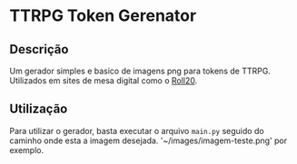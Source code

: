 # TTRPG Token Gerenator

## Descrição
Um gerador simples e basico de imagens png para tokens de TTRPG. Utilizados em sites de mesa digital como o [Roll20](https://roll20.net/).

## Utilização
Para utilizar o gerador, basta executar o arquivo `main.py` seguido do caminho onde esta a imagem desejada. '~/images/imagem-teste.png' por exemplo.
